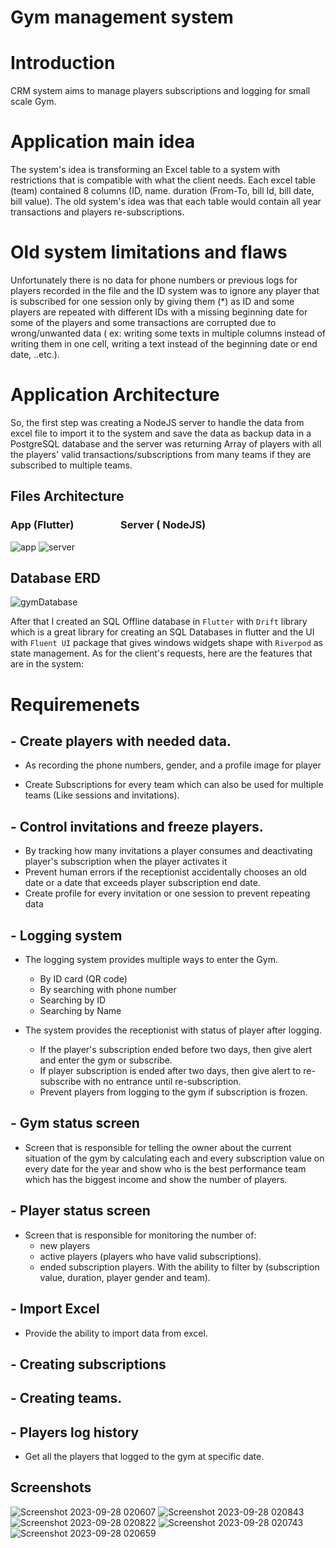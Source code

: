 # Gym management system


# Introduction

CRM system aims to manage players subscriptions and logging for small scale Gym.


# Application main idea

The system's idea is transforming an Excel table to a system with restrictions that is compatible with what the client needs.
Each excel table (team) contained 8 columns (ID, name. duration (From-To, bill Id, bill date, bill value).
The old system's idea was that each table would contain all year transactions and players re-subscriptions.

# Old system limitations and flaws
Unfortunately there is no data for phone numbers or previous logs for players recorded in the file and the ID system was to ignore any player that is subscribed for one session only by giving them  (*) as ID and some players are repeated with different IDs with a missing beginning date for some of the  players and some transactions are corrupted due to wrong/unwanted data ( ex: writing some texts in multiple columns instead of writing them in one cell, writing a text instead of the beginning date or end date, ..etc.).


# Application Architecture 
So, the first step was creating a NodeJS server to handle the data from excel file to import it to the system and save the data as backup data in a PostgreSQL database and the server was returning Array of players with all the players' valid transactions/subscriptions from many teams if they are  subscribed to multiple teams.

## Files Architecture  
 ###   App (Flutter)                         `        `                      Server ( NodeJS) 
  ![app](https://github.com/shady00s/gym_management_system/assets/64488184/54c6d6b4-e541-44d9-aa2a-52532b1f34dc)  ![server](https://github.com/shady00s/gym_management_system/assets/64488184/85b3d1d1-045e-4435-8a99-f8711cca0f55)
  
  

## Database ERD
 
![gymDatabase](https://github.com/shady00s/gym_management_system/assets/64488184/acb1760c-fdde-41a6-814e-9e3ccf0f749f)



  
After that I created an SQL Offline database in `Flutter` with `Drift` library which is a great library for creating an SQL Databases in flutter and the UI with `Fluent UI` package that gives windows widgets shape with `Riverpod` as state management.
As for the client's requests, here are the features that are in the system:


# Requiremenets

 ## -	Create players with needed data.

  - As recording the phone numbers, gender, and a profile image for player 
  
  -	Create Subscriptions for every team which can also be used for multiple teams (Like sessions and invitations).


## -	Control invitations and freeze players.

  - By tracking how many invitations a player consumes and deactivating player's subscription when the player activates it
  - Prevent human errors if the receptionist accidentally chooses an old date or a date that exceeds player subscription end date.
  -	Create profile for every invitation or one session to prevent repeating data

  
## -	Logging system

  -	The logging system provides multiple ways to enter the Gym. 
      -	By ID card (QR code)
      -	By searching with phone number
      -	Searching by ID
      -	Searching by Name
      
  -	The system provides the receptionist with status of player after logging.
      -	If the player's subscription ended before two days, then give alert and enter the gym or subscribe. 
      -	If player subscription is ended after two days, then give alert to re-subscribe with no entrance until re-subscription.
      -	Prevent players from logging to the gym if subscription is frozen.

      
## -	Gym status screen

  -	Screen that is responsible for telling the owner about the current situation of the gym by calculating each and every subscription value on every date for the year and show who is the best performance team which has the biggest income and show the number of players.

  
## -	Player status screen

  -	Screen that is responsible for monitoring the number of:
      -	new players 
      -	active players (players who have valid subscriptions).
      -	ended subscription players.
  With the ability to filter by (subscription value, duration, player gender and team).

  
## -	Import Excel 

  -	Provide the ability to import data from excel.

  
## -	Creating subscriptions

## -	Creating teams.

## -	Players log history 

  -	Get all the players that logged to the gym at specific date.

## Screenshots 
![Screenshot 2023-09-28 020607](https://github.com/shady00s/gym_management_system/assets/64488184/0404af12-b9a5-4d20-91ba-92031997cfb7)
![Screenshot 2023-09-28 020843](https://github.com/shady00s/gym_management_system/assets/64488184/7dd54c53-5973-4fea-aa45-5a2f62d8b7fe)
![Screenshot 2023-09-28 020822](https://github.com/shady00s/gym_management_system/assets/64488184/8b49e16c-3806-46ed-9bc8-0a48523517cf)
![Screenshot 2023-09-28 020743](https://github.com/shady00s/gym_management_system/assets/64488184/bd0872a1-c789-4d33-8488-4db8eac899d8)
![Screenshot 2023-09-28 020659](https://github.com/shady00s/gym_management_system/assets/64488184/1b577f93-8d5d-42e5-83c7-0491d2d656e7)
